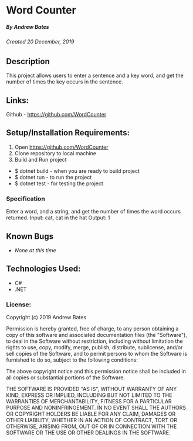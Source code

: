 # Word Counter
##### By Andrew Bates
###### Created 20 December, 2019

## Description

This project allows users to enter a sentence and a key word, and get the number of times the key occurs in the sentence.

## Links:

Github - https://github.com/WordCounter

## Setup/Installation Requirements:

1. Open https://github.com/WordCounter
2. Clone repository to local machine 
3. Build and Run project

  - $ dotnet build - when you are ready to build project
  - $ dotnet run - to run the project 
  - $ dotnet test - for testing the project
  

### Specification

  Enter a word, and a string, and get the number of times the word occurs returned.
    Input: cat, cat in the hat
    Output: 1
    

## Known Bugs

* _None at this time_

## Technologies Used:

* C#
* .NET

### License:

Copyright (c) 2019 Andrew Bates

Permission is hereby granted, free of charge, to any person obtaining a copy of this software and associated documentation files (the "Software"), to deal in the Software without restriction, including without limitation the rights to use, copy, modify, merge, publish, distribute, sublicense, and/or sell copies of the Software, and to permit persons to whom the Software is furnished to do so, subject to the following conditions:

The above copyright notice and this permission notice shall be included in all copies or substantial portions of the Software.

THE SOFTWARE IS PROVIDED "AS IS", WITHOUT WARRANTY OF ANY KIND, EXPRESS OR IMPLIED, INCLUDING BUT NOT LIMITED TO THE WARRANTIES OF MERCHANTABILITY, FITNESS FOR A PARTICULAR PURPOSE AND NONINFRINGEMENT. IN NO EVENT SHALL THE AUTHORS OR COPYRIGHT HOLDERS BE LIABLE FOR ANY CLAIM, DAMAGES OR OTHER LIABILITY, WHETHER IN AN ACTION OF CONTRACT, TORT OR OTHERWISE, ARISING FROM, OUT OF OR IN CONNECTION WITH THE SOFTWARE OR THE USE OR OTHER DEALINGS IN THE SOFTWARE.